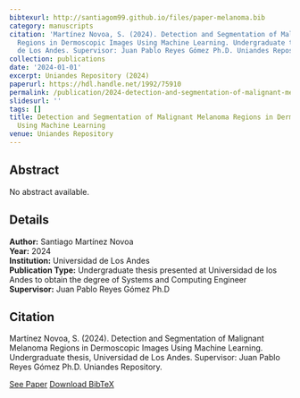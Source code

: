 ```yaml
---
bibtexurl: http://santiagom99.github.io/files/paper-melanoma.bib
category: manuscripts
citation: 'Martínez Novoa, S. (2024). Detection and Segmentation of Malignant Melanoma
  Regions in Dermoscopic Images Using Machine Learning. Undergraduate thesis, Universidad
  de Los Andes. Supervisor: Juan Pablo Reyes Gómez Ph.D. Uniandes Repository.'
collection: publications
date: '2024-01-01'
excerpt: Uniandes Repository (2024)
paperurl: https://hdl.handle.net/1992/75910
permalink: /publication/2024-detection-and-segmentation-of-malignant-melanoma-regions-in-dermoscopic-images-using-machine-learning
slidesurl: ''
tags: []
title: Detection and Segmentation of Malignant Melanoma Regions in Dermoscopic Images
  Using Machine Learning
venue: Uniandes Repository
---
```


## Abstract

No abstract available.

## Details

**Author:** Santiago Martínez Novoa  
**Year:** 2024  
**Institution:** Universidad de Los Andes  
**Publication Type:** Undergraduate thesis presented at Universidad de los Andes to obtain the degree of Systems and Computing Engineer  
**Supervisor:** Juan Pablo Reyes Gómez Ph.D  


## Citation

Martínez Novoa, S. (2024). Detection and Segmentation of Malignant Melanoma Regions in Dermoscopic Images Using Machine Learning. Undergraduate thesis, Universidad de Los Andes. Supervisor: Juan Pablo Reyes Gómez Ph.D. Uniandes Repository.

<div class='cv-download-buttons'>
<a href='https://hdl.handle.net/1992/75910' class='cv-download-btn' target='_blank'><i class='fas fa-external-link'></i> See Paper</a>
<a href='http://santiagom99.github.io/files/paper-melanoma.bib' class='cv-download-btn' target='_blank'><i class='fas fa-code'></i> Download BibTeX</a>
</div>
